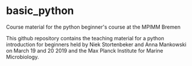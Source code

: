 # basic_python
Course material for the python beginner's course at the MPIMM Bremen

This github repository contains the teaching material for a python introduction for beginners held by Niek Stortenbeker and Anna Mankowski on March 19 and 20 2019 and the Max Planck Institute for Marine Microbiology. 
